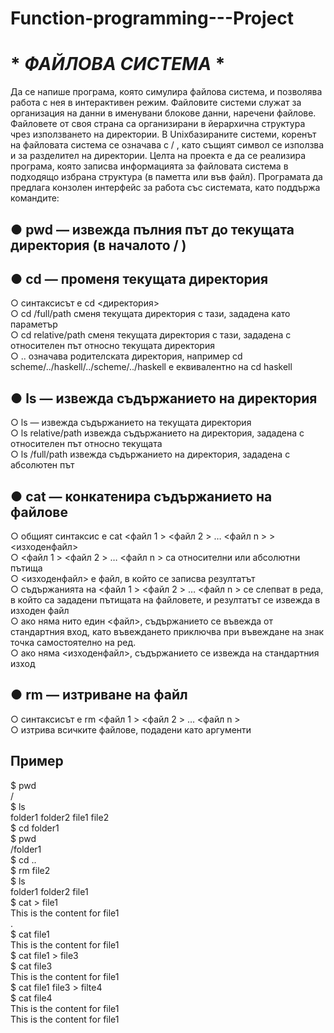 # Function-programming---Project

# * ***ФАЙЛОВА СИСТЕМА*** *            
Да се напише програма, която симулира файлова система, и позволява работа с нея в
интерактивен режим.
Файловите системи служат за организация на данни в именувани блокове данни,
наречени файлове. Файловете от своя страна са организирани в йерархична структура
чрез използването на директории. В Unixбазираните
системи, коренът на файловата система се означава с / , като същият символ се използва и за разделител на директории.
Целта на проекта е да се реализира програма, която записва информацията за
файловата система в подходящо избрана структура (в паметта или във файл).
Програмата да предлага конзолен интерфейс за работа със системата, като поддържа
командите:

● pwd — извежда пълния път до текущата директория (в началото / )
-----------------------------------------------------------------

● cd — променя текущата директория
-----------------------------------
○ синтаксисът е cd <директория>  
○ cd /full/path сменя текущата директория с тази, зададена като
параметър  
○ cd relative/path сменя текущата директория с тази, зададена с
относителен път относно текущата директория  
○ .. означава родителската директория, например cd
scheme/../haskell/../scheme/../haskell е еквивалентно на cd
haskell  

● ls — извежда съдържанието на директория
------------------------------------------
○ ls — извежда съдържанието на текущата директория  
○ ls relative/path извежда съдържанието на директория, зададена с  
относителен път относно текущата  
○ ls /full/path извежда съдържанието на директория, зададена с
абсолютен път  

● cat — конкатенира съдържанието на файлове
--------------------------------------------
○ общият синтаксис е cat <файл 1 > <файл 2 > … <файл n > > <изходенфайл>  
○ <файл 1 > <файл 2 > … <файл n > са относителни или абсолютни пътища  
○ <изходенфайл> е файл, в който се записва резултатът  
○ съдържанията на <файл 1 > <файл 2 > … <файл n > се слепват в реда, в който са
зададени пътищата на файловете, и резултатът се извежда в изходен файл  
○ ако няма нито един <файл>, съдържанието се въвежда от стандартния вход,
като въвеждането приключва при въвеждане на знак точка самостоятелно на
ред.  
○ ако няма <изходенфайл>,
съдържанието се извежда на стандартния изход  

● rm — изтриване на файл
--------------------------
○ синтаксисът е rm <файл 1 > <файл 2 > … <файл n >  
○ изтрива всичките файлове, подадени като аргументи  

Пример
------
$ pwd  
/  
$ ls  
folder1 folder2 file1 file2  
$ cd folder1  
$ pwd  
/folder1  
$ cd ..  
$ rm file2  
$ ls  
folder1 folder2 file1  
$ cat > file1  
This is the content for file1  
.  
$ cat file1  
This is the content for file1  
$ cat file1 > file3  
$ cat file3  
This is the content for file1  
$ cat file1 file3 > filte4  
$ cat file4  
This is the content for file1  
This is the content for file1  
